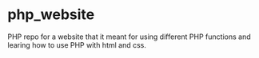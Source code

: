 # php_website
PHP repo for a website that it meant for using different PHP functions and learing how to use PHP with html and css.
